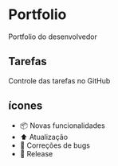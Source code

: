 # Portfolio
Portfolio do desenvolvedor

## Tarefas

Controle das tarefas no GitHub


## ícones



- :package: Novas funcionalidades
- :arrow_up: Atualização
- :lady_beetle: Correções de bugs
- :checkered_flag: Release


